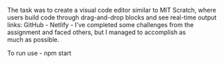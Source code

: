 The task was to create a visual code editor similar to MIT Scratch, where users build code through drag-and-drop blocks and see real-time output
links:
GitHub -
Netlify -
I've completed some challenges from the assignment and faced others, but I managed to accomplish as much as possible.

To run use - npm start
